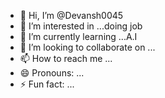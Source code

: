 - 👋 Hi, I’m @Devansh0045
- 👀 I’m interested in ...doing job
- 🌱 I’m currently learning ...A.I
- 💞️ I’m looking to collaborate on ...
- 📫 How to reach me ...
- 😄 Pronouns: ...
- ⚡ Fun fact: ...

<!---
Devansh0045/Devansh0045 is a ✨ special ✨ repository because its `README.md` (this file) appears on your GitHub profile.
You can click the Preview link to take a look at your changes.
--->
